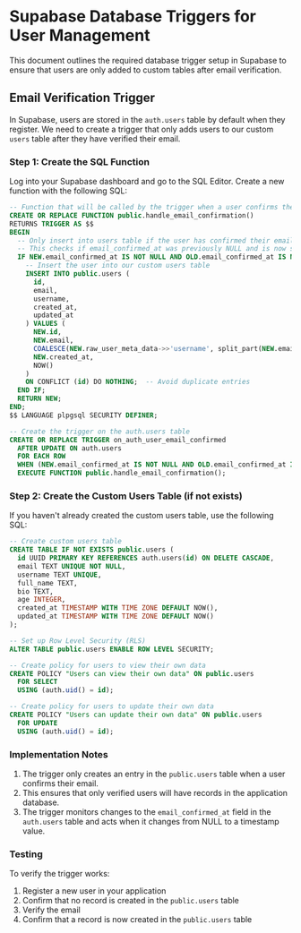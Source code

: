 # Supabase Database Triggers for User Management

This document outlines the required database trigger setup in Supabase to ensure that users are only added to custom tables after email verification.

## Email Verification Trigger

In Supabase, users are stored in the `auth.users` table by default when they register. We need to create a trigger that only adds users to our custom `users` table after they have verified their email.

### Step 1: Create the SQL Function

Log into your Supabase dashboard and go to the SQL Editor. Create a new function with the following SQL:

```sql
-- Function that will be called by the trigger when a user confirms their email
CREATE OR REPLACE FUNCTION public.handle_email_confirmation()
RETURNS TRIGGER AS $$
BEGIN
  -- Only insert into users table if the user has confirmed their email
  -- This checks if email_confirmed_at was previously NULL and is now set to a timestamp
  IF NEW.email_confirmed_at IS NOT NULL AND OLD.email_confirmed_at IS NULL THEN
    -- Insert the user into our custom users table
    INSERT INTO public.users (
      id,
      email,
      username,
      created_at,
      updated_at
    ) VALUES (
      NEW.id,
      NEW.email,
      COALESCE(NEW.raw_user_meta_data->>'username', split_part(NEW.email, '@', 1)),  -- Use username from metadata, fallback to email
      NEW.created_at,
      NOW()
    )
    ON CONFLICT (id) DO NOTHING;  -- Avoid duplicate entries
  END IF;
  RETURN NEW;
END;
$$ LANGUAGE plpgsql SECURITY DEFINER;

-- Create the trigger on the auth.users table
CREATE OR REPLACE TRIGGER on_auth_user_email_confirmed
  AFTER UPDATE ON auth.users
  FOR EACH ROW
  WHEN (NEW.email_confirmed_at IS NOT NULL AND OLD.email_confirmed_at IS NULL)
  EXECUTE FUNCTION public.handle_email_confirmation();
```

### Step 2: Create the Custom Users Table (if not exists)

If you haven't already created the custom users table, use the following SQL:

```sql
-- Create custom users table
CREATE TABLE IF NOT EXISTS public.users (
  id UUID PRIMARY KEY REFERENCES auth.users(id) ON DELETE CASCADE,
  email TEXT UNIQUE NOT NULL,
  username TEXT UNIQUE,
  full_name TEXT,
  bio TEXT,
  age INTEGER,
  created_at TIMESTAMP WITH TIME ZONE DEFAULT NOW(),
  updated_at TIMESTAMP WITH TIME ZONE DEFAULT NOW()
);

-- Set up Row Level Security (RLS)
ALTER TABLE public.users ENABLE ROW LEVEL SECURITY;

-- Create policy for users to view their own data
CREATE POLICY "Users can view their own data" ON public.users
  FOR SELECT
  USING (auth.uid() = id);

-- Create policy for users to update their own data
CREATE POLICY "Users can update their own data" ON public.users
  FOR UPDATE
  USING (auth.uid() = id);
```

### Implementation Notes

1. The trigger only creates an entry in the `public.users` table when a user confirms their email.
2. This ensures that only verified users will have records in the application database.
3. The trigger monitors changes to the `email_confirmed_at` field in the `auth.users` table and acts when it changes from NULL to a timestamp value.

### Testing

To verify the trigger works:
1. Register a new user in your application
2. Confirm that no record is created in the `public.users` table
3. Verify the email
4. Confirm that a record is now created in the `public.users` table 